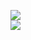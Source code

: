 [![](https://img.shields.io/badge/Made%20With-Github%20Spray-lightgrey.svg?style=for-the-badge&logo=github)](https://github.com/Annihil/github-spray#753)  
[![](https://i.imgur.com/2DrTn0Z.gif)](https://github.com/Annihil/github-spray)